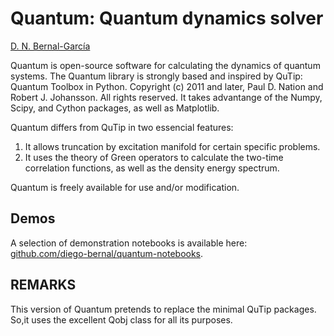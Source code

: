 Quantum: Quantum dynamics solver
================================

[D. N. Bernal-García](http://github.com/diego-bernal)

Quantum is open-source software for calculating the dynamics of quantum systems. The Quantum library is strongly based and inspired by QuTip: Quantum Toolbox in Python. Copyright (c) 2011 and later, Paul D. Nation and Robert J. Johansson.
All rights reserved. It takes advantange of the Numpy, Scipy, and Cython packages, as well as Matplotlib.

Quantum differs from QuTip in two essencial features:
1. It allows truncation by excitation manifold for certain specific problems.
2. It uses the theory of Green operators to calculate the two-time correlation functions, as well as the density energy spectrum.

Quantum is freely available for use and/or modification.


Demos
-----
A selection of demonstration notebooks is available here: [github.com/diego-bernal/quantum-notebooks](http://github.com/diego-bernal/quantum-notebooks).


REMARKS
-------

This version of Quantum pretends to replace the minimal QuTip packages. So,it uses the excellent Qobj class for all its purposes.
